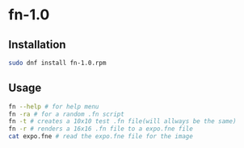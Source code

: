 # fn-1.0
## Installation
```bash
sudo dnf install fn-1.0.rpm
```
## Usage
```bash
fn --help # for help menu
fn -ra # for a random .fn script
fn -t # creates a 10x10 test .fn file(will allways be the same)
fn -r # renders a 16x16 .fn file to a expo.fne file
cat expo.fne # read the expo.fne file for the image
```